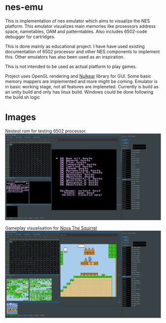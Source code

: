 # nes-emu
This is implementation of nes emulator which aims to visualize the NES platform. 
This emulator visualizes main memories like prosessors address space, nametables, OAM and patterntables. Also includes 6502-code debugger for cartridges.

This is done mainly as educational project. I have have used existing documentation of 6502 processor and other NES components to implement this.
Other emulators has also been used as an inspiration.

This is not intended to be used as actual platform to play games.

Project uses OpenGL rendering and [Nulkear](https://github.com/Immediate-Mode-UI/Nuklear) library for GUI.
Some basic memory mappers are implemented and more might be coming. Emulator is in basic working stage, not all features are impleneted.
Currently is build as an unity build and only has linux build. Windows could be done following the build.sh logic

# Images

Nestest rom for testing 6502 processor.
![image1](nesemudemo.png)

Gameplay visualisation for [Nova The Squirrel](https://github.com/NovaSquirrel/NovaTheSquirrel)
![image2](nesemudemo2.png)

